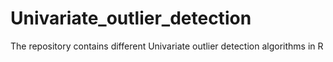 # Univariate_outlier_detection
The repository contains different Univariate outlier detection algorithms in R
